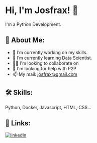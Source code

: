 # Hi, I'm Josfrax! 👋

I'm a Python Development.

## 🚀 About Me:
- 🔭 I’m currently working on my skills.
- 🌱 I’m currently learning Data Scientist.
- 👯‍♀️ I'm looking to collaborate on 
- 🤔 I'm looking for help with P2P
- 📫 My mail: josfrax@gmail.com

## 🛠 Skills:
Python, Docker, Javascript, HTML, CSS...


## 🔗 Links:
[![linkedin](https://img.shields.io/badge/linkedin-0A66C2?style=for-the-badge&logo=linkedin&logoColor=white)](https://www.linkedin.com/in/josfrax/)



